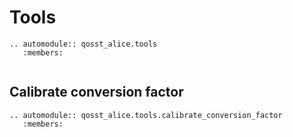 # Tools

```{eval-rst}
.. automodule:: qosst_alice.tools
   :members:
   
```

## Calibrate conversion factor

```{eval-rst}
.. automodule:: qosst_alice.tools.calibrate_conversion_factor
   :members:
   
```
